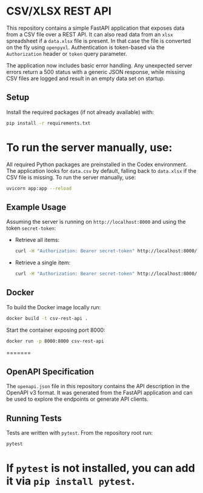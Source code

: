 # CSV/XLSX REST API

This repository contains a simple FastAPI application that exposes data from a
CSV file over a REST API. It can also read data from an `xlsx` spreadsheet if a
`data.xlsx` file is present. In that case the file is converted on the fly using
`openpyxl`. Authentication is token-based via the `Authorization` header or
`token` query parameter.

The application now includes basic error handling. Any unexpected server errors
return a 500 status with a generic JSON response, while missing CSV files are
logged and result in an empty data set on startup.

## Setup

Install the required packages (if not already available) with:

```bash
pip install -r requirements.txt
```

To run the server manually, use:
=======
All required Python packages are preinstalled in the Codex environment. The
application looks for `data.csv` by default, falling back to `data.xlsx` if the
CSV file is missing. To run the server manually, use:

```bash
uvicorn app:app --reload
```

## Example Usage

Assuming the server is running on `http://localhost:8000` and using the token `secret-token`:

- Retrieve all items:

  ```bash
  curl -H "Authorization: Bearer secret-token" http://localhost:8000/items
  ```

- Retrieve a single item:

  ```bash
  curl -H "Authorization: Bearer secret-token" http://localhost:8000/items/1
  ```


## Docker

To build the Docker image locally run:

```bash
docker build -t csv-rest-api .
```

Start the container exposing port 8000:

```bash
docker run -p 8000:8000 csv-rest-api
```
=======

## OpenAPI Specification

The `openapi.json` file in this repository contains the API description in the OpenAPI v3 format. It was generated from the FastAPI application and can be used to explore the endpoints or generate API clients.



## Running Tests

Tests are written with `pytest`. From the repository root run:

```bash
pytest
```

If `pytest` is not installed, you can add it via `pip install pytest`.
=======
